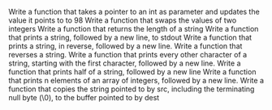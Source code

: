 Write a function that takes a pointer to an int as parameter and updates the value it points to to 98
Write a function that swaps the values of two integers
Write a function that returns the length of a string
Write a function that prints a string, followed by a new line, to stdout
Write a function that prints a string, in reverse, followed by a new line.
Write a function that reverses a string.
Write a function that prints every other character of a string, starting with the first character, followed by a new line.
Write a function that prints half of a string, followed by a new line
Write a function that prints n elements of an array of integers, followed by a new line.
Write a function that copies the string pointed to by src, including the terminating null byte (\0), to the buffer pointed to by dest
